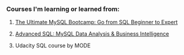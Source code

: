 ### Courses I'm learning or learned from:
1. [The Ultimate MySQL Bootcamp: Go from SQL Beginner to Expert
](https://www.udemy.com/course/the-ultimate-mysql-bootcamp-go-from-sql-beginner-to-expert/learn/lecture/6997162?start=0#overview)

2. [Advanced SQL: MySQL Data Analysis & Business Intelligence
](https://www.udemy.com/course/advanced-sql-mysql-for-analytics-business-intelligence/learn/lecture/16450492?start=0#overview)

3. Udacity SQL course by MODE
